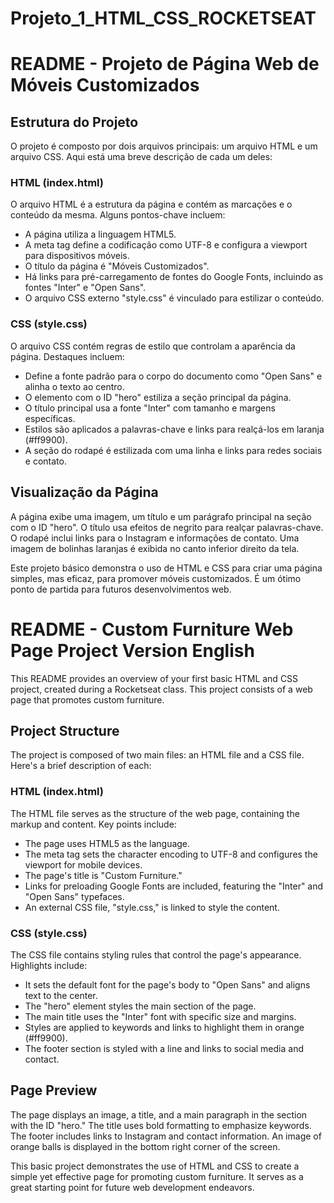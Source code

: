 # Projeto_1_HTML_CSS_ROCKETSEAT

# README - Projeto de Página Web de Móveis Customizados


## Estrutura do Projeto

O projeto é composto por dois arquivos principais: um arquivo HTML e um arquivo CSS. Aqui está uma breve descrição de cada um deles:

### HTML (index.html)

O arquivo HTML é a estrutura da página e contém as marcações e o conteúdo da mesma. Alguns pontos-chave incluem:

- A página utiliza a linguagem HTML5.
- A meta tag define a codificação como UTF-8 e configura a viewport para dispositivos móveis.
- O título da página é "Móveis Customizados".
- Há links para pré-carregamento de fontes do Google Fonts, incluindo as fontes "Inter" e "Open Sans".
- O arquivo CSS externo "style.css" é vinculado para estilizar o conteúdo.

### CSS (style.css)

O arquivo CSS contém regras de estilo que controlam a aparência da página. Destaques incluem:

- Define a fonte padrão para o corpo do documento como "Open Sans" e alinha o texto ao centro.
- O elemento com o ID "hero" estiliza a seção principal da página.
- O título principal usa a fonte "Inter" com tamanho e margens específicas.
- Estilos são aplicados a palavras-chave e links para realçá-los em laranja (#ff9900).
- A seção do rodapé é estilizada com uma linha e links para redes sociais e contato.

## Visualização da Página

A página exibe uma imagem, um título e um parágrafo principal na seção com o ID "hero". O título usa efeitos de negrito para realçar palavras-chave. O rodapé inclui links para o Instagram e informações de contato. Uma imagem de bolinhas laranjas é exibida no canto inferior direito da tela.

Este projeto básico demonstra o uso de HTML e CSS para criar uma página simples, mas eficaz, para promover móveis customizados. É um ótimo ponto de partida para futuros desenvolvimentos web.






# README - Custom Furniture Web Page Project Version English

This README provides an overview of your first basic HTML and CSS project, created during a Rocketseat class. This project consists of a web page that promotes custom furniture.

## Project Structure

The project is composed of two main files: an HTML file and a CSS file. Here's a brief description of each:

### HTML (index.html)

The HTML file serves as the structure of the web page, containing the markup and content. Key points include:

- The page uses HTML5 as the language.
- The meta tag sets the character encoding to UTF-8 and configures the viewport for mobile devices.
- The page's title is "Custom Furniture."
- Links for preloading Google Fonts are included, featuring the "Inter" and "Open Sans" typefaces.
- An external CSS file, "style.css," is linked to style the content.

### CSS (style.css)

The CSS file contains styling rules that control the page's appearance. Highlights include:

- It sets the default font for the page's body to "Open Sans" and aligns text to the center.
- The "hero" element styles the main section of the page.
- The main title uses the "Inter" font with specific size and margins.
- Styles are applied to keywords and links to highlight them in orange (#ff9900).
- The footer section is styled with a line and links to social media and contact.

## Page Preview

The page displays an image, a title, and a main paragraph in the section with the ID "hero." The title uses bold formatting to emphasize keywords. The footer includes links to Instagram and contact information. An image of orange balls is displayed in the bottom right corner of the screen.

This basic project demonstrates the use of HTML and CSS to create a simple yet effective page for promoting custom furniture. It serves as a great starting point for future web development endeavors.
